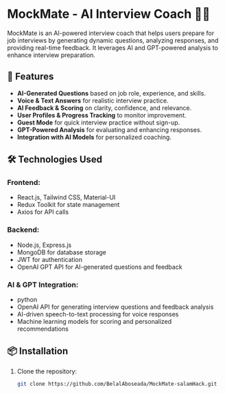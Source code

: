 # MockMate - AI Interview Coach 🎤🤖  

MockMate is an AI-powered interview coach that helps users prepare for job interviews by generating dynamic questions, analyzing responses, and providing real-time feedback. It leverages AI and GPT-powered analysis to enhance interview preparation.  

## 🚀 Features  

- **AI-Generated Questions** based on job role, experience, and skills.  
- **Voice & Text Answers** for realistic interview practice.  
- **AI Feedback & Scoring** on clarity, confidence, and relevance.  
- **User Profiles & Progress Tracking** to monitor improvement.  
- **Guest Mode** for quick interview practice without sign-up.  
- **GPT-Powered Analysis** for evaluating and enhancing responses.  
- **Integration with AI Models** for personalized coaching.  

## 🛠️ Technologies Used  

### **Frontend:**  

- React.js, Tailwind CSS, Material-UI  
- Redux Toolkit for state management  
- Axios for API calls  


### **Backend:**  

- Node.js, Express.js  
- MongoDB for database storage  
- JWT for authentication  
- OpenAI GPT API for AI-generated questions and feedback  

### **AI & GPT Integration:**  

- python 
- OpenAI API for generating interview questions and feedback analysis  
- AI-driven speech-to-text processing for voice responses  
- Machine learning models for scoring and personalized recommendations  

## 📦 Installation  

1. Clone the repository:  

   ```bash
   git clone https://github.com/BelalAboseada/MockMate-salamHack.git
